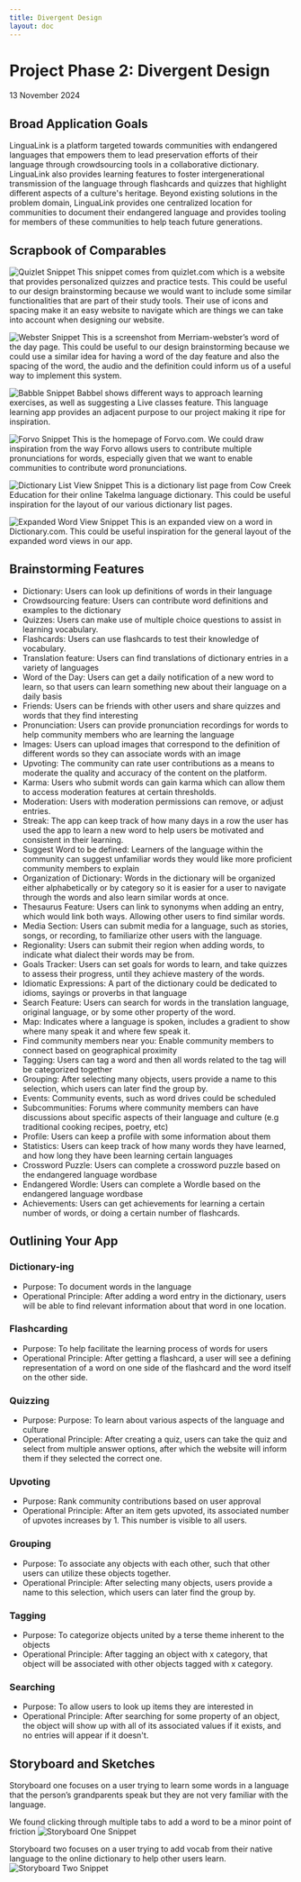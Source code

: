 ```yaml
---
title: Divergent Design
layout: doc
---
```


# Project Phase 2: Divergent Design
13 November 2024

## Broad Application Goals 
LinguaLink is a platform targeted towards communities with endangered languages that empowers them to lead preservation efforts of their language through crowdsourcing tools in a collaborative dictionary. LinguaLink also provides learning features to foster intergenerational transmission of the language through flashcards and quizzes that highlight different aspects of a culture's heritage. Beyond existing solutions in the problem domain, LinguaLink provides one centralized location for communities to document their endangered language and provides tooling for members of these communities to help teach future generations.

## Scrapbook of Comparables
![Quizlet Snippet](../Assets/p21.png)
This snippet comes from quizlet.com which is a website that provides personalized quizzes and practice tests. This could be useful to our design brainstorming because we would want to include some similar functionalities that are part of their study tools. Their use of icons and spacing make it an easy website to navigate which are things we can take into account when designing our website. 

![Webster Snippet](../Assets/p22.png)
This is a screenshot from Merriam-webster’s word of the day page. This could be useful to our design brainstorming because we could use a similar idea for having a word of the day feature and also the spacing of the word, the audio and the definition could inform us of a useful way to implement this system. 

![Babble Snippet](../Assets/p23.png)
Babbel shows different ways to approach learning exercises, as well as suggesting a Live classes feature. This language learning app provides an adjacent purpose to our project making it ripe for inspiration.

![Forvo Snippet](../Assets/p24.png)
This is the homepage of Forvo.com. We could draw inspiration from the way Forvo allows users to contribute multiple pronunciations for words, especially given that we want to enable communities to contribute word pronunciations. 

![Dictionary List View Snippet](../Assets/p25.png)
This is a dictionary list page from Cow Creek Education for their online Takelma language dictionary. This could be useful inspiration for the layout of our various dictionary list pages.

![Expanded Word View Snippet](../Assets/p26.png)
This is an expanded view on a word in Dictionary.com. This could be useful inspiration for the general layout of the expanded word views in our app.

## Brainstorming Features
- Dictionary: Users can look up definitions of words in their language
- Crowdsourcing feature: Users can contribute word definitions and examples to the dictionary
- Quizzes: Users can make use of multiple choice questions to assist in learning vocabulary.
- Flashcards: Users can use flashcards to test their knowledge of vocabulary.
- Translation feature: Users can find translations of dictionary entries in a variety of languages
- Word of the Day: Users can get a daily notification of a new word to learn, so that users can learn something new about their language on a daily basis
- Friends: Users can be friends with other users and share quizzes and words that they find interesting
- Pronunciation: Users can provide pronunciation recordings for words to help community members who are learning the language
- Images: Users can upload images that correspond to the definition of different words so they can associate words with an image
- Upvoting: The community can rate user contributions as a means to moderate the quality and accuracy of the content on the platform.
- Karma: Users who submit words can gain karma which can allow them to access moderation features at certain thresholds.
- Moderation: Users with moderation permissions can remove, or adjust entries.
- Streak: The app can keep track of how many days in a row the user has used the app to learn a new word to help users be motivated and consistent in their learning.
- Suggest Word to be defined: Learners of the language within the community can suggest unfamiliar words they would like more proficient community members to explain
- Organization of Dictionary: Words in the dictionary will be organized either alphabetically or by category so it is easier for a user to navigate through the words and also learn similar words at once. 
- Thesaurus Feature: Users can link to synonyms when adding an entry, which would link both ways. Allowing other users to find similar words.
- Media Section: Users can submit media for a language, such as stories, songs, or recording, to familiarize other users with the language.
- Regionality: Users can submit their region when adding words, to indicate what dialect their words may be from.
- Goals Tracker: Users can set goals for words to learn, and take quizzes to assess their progress, until they achieve mastery of the words.
- Idiomatic Expressions: A part of the dictionary could be dedicated to idioms, sayings or proverbs in that language 
- Search Feature: Users can search for words in the translation language, original language, or by some other property of the word.
- Map: Indicates where a language is spoken, includes a gradient to show where many speak it and where few speak it.
- Find community members near you: Enable community members to connect based on geographical proximity
- Tagging: Users can tag a word and then all words related to the tag will be categorized together
- Grouping: After selecting many objects, users provide a name to this selection, which users can later find the group by.
- Events: Community events, such as word drives could be scheduled
- Subcommunities: Forums where community members can have discussions about specific aspects of their language and culture (e.g traditional cooking recipes, poetry, etc)
- Profile: Users can keep a profile with some information about them
- Statistics: Users can keep track of how many words they have learned, and how long they have been learning certain languages
- Crossword Puzzle: Users can complete a crossword puzzle based on the endangered language wordbase
- Endangered Wordle: Users can complete a Wordle based on the endangered language wordbase 
- Achievements: Users can get achievements for learning a certain number of words, or doing a certain number of flashcards.

## Outlining Your App
### Dictionary-ing
- Purpose: To document words in the language 
- Operational Principle: After adding a word entry in the dictionary, users will be able to find relevant information about that word in one location.
### Flashcarding
- Purpose: To help facilitate the learning process of words for users
- Operational Principle: After getting a flashcard, a user will see a defining representation of a word on one side of the flashcard and the word itself on the other side.
### Quizzing
- Purpose: Purpose: To learn about various aspects of the language and culture
- Operational Principle: After creating a quiz, users can take the quiz and select from multiple answer options, after which the website will inform them if they selected the correct one.
### Upvoting
- Purpose: Rank community contributions based on user approval
- Operational Principle: After an item gets upvoted, its associated number of upvotes increases by 1. This number is visible to all users.
### Grouping
- Purpose: To associate any objects with each other, such that other users can utilize these objects together.
- Operational Principle: After selecting many objects, users provide a name to this selection, which users can later find the group by.
### Tagging
- Purpose: To categorize objects united by a terse theme inherent to the objects
- Operational Principle: After tagging an object with x category, that object will be associated with other objects tagged with x category.
### Searching
- Purpose: To allow users to look up items they are interested in
- Operational Principle: After searching for some property of an object, the object will show up with all of its associated values if it exists, and no entries will appear if it doesn't. 

## Storyboard and Sketches
Storyboard one focuses on a user trying to learn some words in a language that the person’s grandparents speak but they are not very familiar with the language. 

We found clicking through multiple tabs to add a word to be a minor point of friction
![Storyboard One Snippet](../Assets/p27.png)

Storyboard two focuses on a user trying to add vocab from their native language to the online dictionary to help other users learn. 
![Storyboard Two Snippet](../Assets/p28.png)
